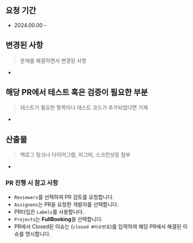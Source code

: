 ## 요청 기간
* 2024.00.00 -

## 변경된 사항
> 문제를 해결하면서 변경된 사항
*

## 해당 PR에서 테스트 혹은 검증이 필요한 부분
> 테스트가 필요한 항목이나 테스트 코드가 추가되었다면 기재
*

## 산출물
> 백로그 링크나 다이어그램, 피그마, 스크린샷등 첨부
*

### PR 진행 시 참고 사항
* `Reviewers`를 선택하여 PR 검토를 요청합니다.
* `Assignees`는 PR을 요청한 개발자를 선택합니다.
* PR타입은 `Labels`를 사용합니다.
* `Projects`는 **FullBooking**을 선택합니다.
* PR에서 Closed된 이슈는 (`closed #이슈번호`)를 입력하여 해당 PR에서 해결된 이슈를 명시합니다. 
